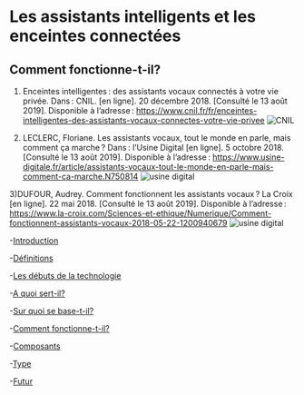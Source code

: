 # Les assistants intelligents et les enceintes connectées

## Comment fonctionne-t-il?

1) Enceintes intelligentes : des assistants vocaux connectés à votre vie privée. Dans : CNIL. [en ligne]. 20 décembre 2018. [Consulté le 13 août 2019]. Disponible à l’adresse : https://www.cnil.fr/fr/enceintes-intelligentes-des-assistants-vocaux-connectes-votre-vie-privee
![CNIL](https://user-images.githubusercontent.com/50197038/63182948-13979d80-c054-11e9-996f-fc376abfdf8d.png)

2) LECLERC, Floriane. Les assistants vocaux, tout le monde en parle, mais comment ça marche ? Dans : l’Usine Digital [en ligne]. 5 octobre 2018. [Consulté le 13 août 2019]. Disponible à l’adresse : https://www.usine-digitale.fr/article/assistants-vocaux-tout-le-monde-en-parle-mais-comment-ca-marche.N750814
![usine digital](https://user-images.githubusercontent.com/50197038/63183471-4bebab80-c055-11e9-8a06-1f0716c84665.png)

3)DUFOUR, Audrey. Comment fonctionnent les assistants vocaux ? La Croix [en ligne]. 22 mai 2018. [Consulté le 13 août 2019]. Disponible à l’adresse : https://www.la-croix.com/Sciences-et-ethique/Numerique/Comment-fonctionnent-assistants-vocaux-2018-05-22-1200940679
![usine digital](https://user-images.githubusercontent.com/50197038/63183473-4e4e0580-c055-11e9-9de8-692783d21036.png)

-[Introduction](Introduction.md)

-[Définitions](Définitions.md)

-[Les débuts de la technologie](Les_débuts_de_la_technologie.md)

-[A quoi sert-il?](A_quoi_sert_il.md)

-[Sur quoi se base-t-il?](Sur_quoi_se_base_t_il.md)

-[Comment fonctionne-t-il?](Comment_fonctionne_t_il.md)

-[Composants](Composants.md)

-[Type](Type.md)

-[Futur](Futur.md)
